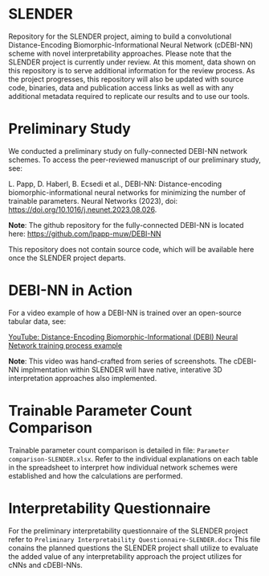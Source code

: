 # SLENDER
Repository for the SLENDER project, aiming to build a convolutional Distance-Encoding Biomorphic-Informational Neural Network (cDEBI-NN) scheme with novel interpretability approaches. Please note that the SLENDER project is currently under review. At this moment, data shown on this repository is to serve additional information for the review process. As the project progresses, this repository will also be updated with source code, binaries, data and publication access links as well as with any additional metadata required to replicate our results and to use our tools.

# Preliminary Study
We conducted a preliminary study on fully-connected DEBI-NN network schemes. To access the peer-reviewed manuscript of our preliminary study, see:

L. Papp, D. Haberl, B. Ecsedi et al., DEBI-NN: Distance-encoding biomorphic-informational neural networks for minimizing the number of trainable parameters. Neural Networks (2023), doi: https://doi.org/10.1016/j.neunet.2023.08.026.

**Note**: The github repository for the fully-connected DEBI-NN is located here: https://github.com/lpapp-muw/DEBI-NN

This repository does not contain source code, which will be available here once the SLENDER project departs.

# DEBI-NN in Action
For a video example of how a DEBI-NN is trained over an open-source tabular data, see:

[YouTube: Distance-Encoding Biomorphic-Informational (DEBI) Neural Network training process example](https://youtu.be/S4Dj5qc7Rno)

**Note**: This video was hand-crafted from series of screenshots. The cDEBI-NN implmentation within SLENDER will have native, interative 3D interpretation approaches also implemented.

# Trainable Parameter Count Comparison

Trainable parameter count comparison is detailed in file: ```Parameter comparison-SLENDER.xlsx```. Refer to the individual explanations on each table in the spreadsheet to interpret how individual network schemes were established and how the calculations are performed.

# Interpretability Questionnaire

For the preliminary interpretability questionnaire of the SLENDER project refer to ```Preliminary Interpretability Questionnaire-SLENDER.docx``` This file conains the planned questions the SLENDER project shall utilize to evaluate the added value of any interpretability approach the project utilizes for cNNs and cDEBI-NNs.
